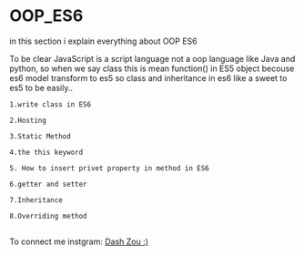 # OOP_ES6

in this section i explain everything about OOP ES6 

To be clear JavaScript is a script language not a oop language like Java and python, so when we say class this is mean function() in ES5 object
becouse es6 model transform to es5 so class and inheritance in es6 like a sweet to es5 to be easily..

    1.write class in ES6
    
    2.Hosting
    
    3.Static Method
    
    4.the this keyword 
    
    5. How to insert privet property in method in ES6
    
    6.getter and setter
    
    7.Inheritance
    
    8.Overriding method
    
##
To connect me instgram: [Dash Zou :)](https://www.instagram.com/dashzou/)
